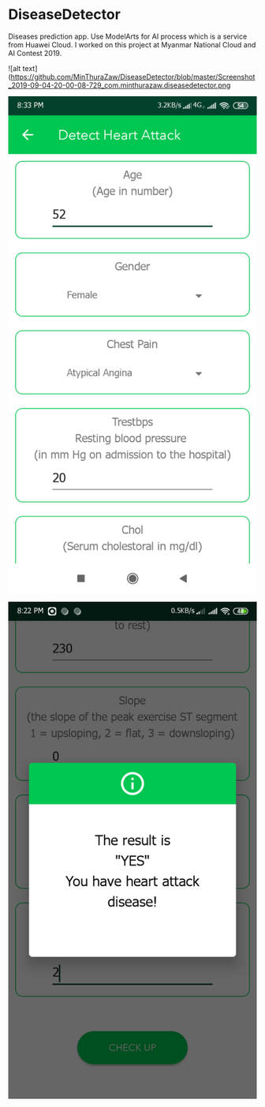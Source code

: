 # DiseaseDetector
 Diseases prediction app.
 Use ModelArts for AI process which is a service from Huawei Cloud.
 I worked on this project at Myanmar National Cloud and AI Contest 2019.

 ![alt text](https://github.com/MinThuraZaw/DiseaseDetector/blob/master/Screenshot_2019-09-04-20-00-08-729_com.minthurazaw.diseasedetector.png

  ![alt text](https://github.com/MinThuraZaw/DiseaseDetector/blob/master/Screenshot_2019-09-04-20-33-05-928_com.minthurazaw.diseasedetector.png)

  ![alt text](https://github.com/MinThuraZaw/DiseaseDetector/blob/master/Screenshot_2019-08-22-20-22-58-323_com.example.diseasedetector%5B1%5D.png)
